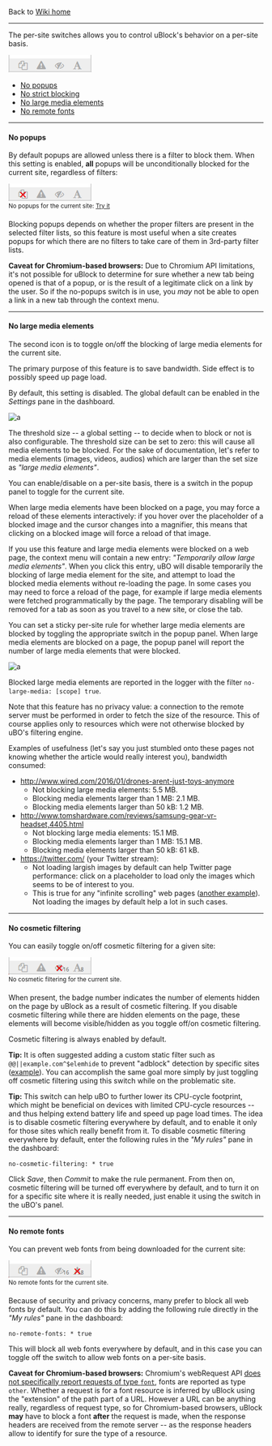 Back to [Wiki home](https://github.com/gorhill/uBlock/wiki)

***

The per-site switches allows you to control uBlock's behavior on a per-site basis.

![Popup UI](https://raw.githubusercontent.com/gorhill/uBlock/master/doc/img/popup-1g.png)

- [No popups](#no-popups)
- [No strict blocking](#no-strict-blocking)
- [No large media elements](#no-large-media-elements)
- [No remote fonts](#no-remote-fonts)

***

#### No popups

By default popups are allowed unless there is a filter to block them. When this setting is enabled, **all** popups will be unconditionally blocked for the current site, regardless of filters:

![Popup UI](https://raw.githubusercontent.com/gorhill/uBlock/master/doc/img/popup-1i.png)<br><sup>No popups for the current site: [Try it](http://jessehakanen.net/adblockpluspopupaddon/test.html)</sup>

Blocking popups depends on whether the proper filters are present in the selected filter lists, so this feature is most useful when a site creates popups for which there are no filters to take care of them in 3rd-party filter lists.

**Caveat for Chromium-based browsers:** Due to Chromium API limitations, it's not possible for uBlock to determine for sure whether a new tab being opened is that of a popup, or is the result of a legitimate click on a link by the user. So if the no-popups switch is in use, you _may_ not be able to open a link in a new tab through the context menu.

***

#### No large media elements

The second icon is to toggle on/off the blocking of large media elements for the current site.

The primary purpose of this feature is to save bandwidth. Side effect is to possibly speed up page load.

By default, this setting is disabled. The global default can be enabled in the _Settings_ pane in the dashboard.

![a](https://cloud.githubusercontent.com/assets/585534/12380164/2575ee24-bd3a-11e5-8743-24da038463f8.png)

The threshold size -- a global setting -- to decide when to block or not is also configurable. The threshold size can be set to zero: this will cause all media elements to be blocked. For the sake of documentation, let's refer to media elements (images, videos, audios) which are larger than the set size as _"large media elements"_.

You can enable/disable on a per-site basis, there is a switch in the popup panel to toggle for the current site.

When large media elements have been blocked on a page, you may force a reload of these elements interactively: if you hover over the placeholder of a blocked image and the cursor changes into a magnifier, this means that clicking on a blocked image will force a reload of that image.

If you use this feature and large media elements were blocked on a web page, the context menu will contain a new entry: _"Temporarily allow large media elements"_. When you click this entry, uBO will disable temporarily the blocking of large media element for the site, and attempt to load the blocked media elements without re-loading the page. In some cases you may need to force a reload of the page, for example if large media elements were fetched programmatically by the page. The temporary disabling will be removed for a tab as soon as you travel to a new site, or close the tab.

You can set a sticky per-site rule for whether large media elements are blocked by toggling the appropriate switch in the popup panel. When large media elements are blocked on a page, the popup panel will report the number of large media elements that were blocked.

![a](https://cloud.githubusercontent.com/assets/585534/12420615/b65f80f6-be8b-11e5-8d9c-d3cc952b87b4.png)

Blocked large media elements are reported in the logger with the filter `no-large-media: [scope] true`.

Note that this feature has no privacy value: a connection to the remote server must be performed in order to fetch the size of the resource. This of course applies only to resources which were not otherwise blocked by uBO's filtering engine.

Examples of usefulness (let's say you just stumbled onto these pages not knowing whether the article would really interest you), bandwidth consumed:

- <http://www.wired.com/2016/01/drones-arent-just-toys-anymore>
    - Not blocking large media elements: 5.5 MB.
    - Blocking media elements larger than 1 MB: 2.1 MB.
    - Blocking media elements larger than 50 kB: 1.2 MB.
- <http://www.tomshardware.com/reviews/samsung-gear-vr-headset,4405.html>
    - Not blocking large media elements: 15.1 MB.
    - Blocking media elements larger than 1 MB: 15.1 MB.
    - Blocking media elements larger than 50 kB: 61 kB.
- <https://twitter.com/> (your Twitter stream):
    - Not loading largish images by default can help Twitter page performance: click on a placeholder to load only the images which seems to be of interest to you.
    - This is true for any "infinite scrolling" web pages ([another example](http://www.bloomberg.com/news/articles/2016-01-19/being-illegal-won-t-keep-drones-from-taking-over-india)). Not loading the images by default help a lot in such cases.

***

#### No cosmetic filtering

You can easily toggle on/off cosmetic filtering for a given site:

![Popup UI](https://raw.githubusercontent.com/gorhill/uBlock/master/doc/img/popup-1j.png)<br><sup>No cosmetic filtering for the current site.</sup>

When present, the badge number indicates the number of elements hidden on the page by uBlock as a result of cosmetic filtering. If you disable cosmetic filtering while there are hidden elements on the page, these elements will become visible/hidden as you toggle off/on cosmetic filtering.

Cosmetic filtering is always enabled by default.

**Tip:** It is often suggested adding a custom static filter such as `@@||example.com^$elemhide` to prevent "adblock" detection by specific sites ([example](https://adblockplus.org/forum/viewtopic.php?f=2&t=30763#p124225)). You can accomplish the same goal more simply by just toggling off cosmetic filtering using this switch while on the problematic site.

**Tip:** This switch can help uBO to further lower its CPU-cycle footprint, which might be beneficial on devices with limited CPU-cycle resources -- and thus helping extend battery life and speed up page load times. The idea is to disable cosmetic filtering everywhere by default, and to enable it only for those sites which really benefit from it. To disable cosmetic filtering everywhere by default, enter the following rules in the _"My rules"_ pane in the dashboard:

    no-cosmetic-filtering: * true

Click _Save_, then _Commit_ to make the rule permanent. From then on, cosmetic filtering will be turned off everywhere by default, and to turn it on for a specific site where it is really needed, just enable it using the switch in the uBO's panel.

***

#### No remote fonts

You can prevent web fonts from being downloaded for the current site:

![Popup UI](https://raw.githubusercontent.com/gorhill/uBlock/master/doc/img/popup-1k.png)<br><sup>No remote fonts for the current site.</sup>

Because of security and privacy concerns, many prefer to block all web fonts by default. You can do this by adding the following rule directly in the _"My rules"_ pane in the dashboard:

    no-remote-fonts: * true

This will block all web fonts everywhere by default, and in this case you can toggle off the switch to allow web fonts on a per-site basis.

**Caveat for Chromium-based browsers:** Chromium's webRequest API [does not specifically report requests of type `font`](https://developer.chrome.com/extensions/webRequest#type-ResourceType), fonts are reported as type `other`. Whether a request is for a font resource is inferred by uBlock using the "extension" of the path part of a URL. However a URL can be anything really, regardless of request type, so for Chromium-based browsers, uBlock **may** have to block a font **after** the request is made, when the response headers are received from the remote server -- as the response headers allow to identify for sure the type of a resource.